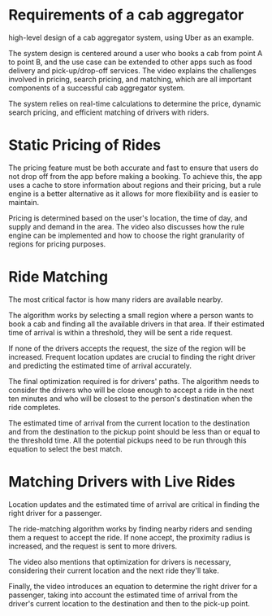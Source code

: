 

# Requirements of a cab aggregator

high-level design of a cab aggregator system, using Uber as an example.

The system design is centered around a user who books a cab from point A to point B, and the use case can be extended to other apps such as food delivery and pick-up/drop-off services. The video explains the challenges involved in pricing, search pricing, and matching, which are all important components of a successful cab aggregator system.

The system relies on real-time calculations to determine the price, dynamic search pricing, and efficient matching of drivers with riders.


# Static Pricing of Rides

The pricing feature must be both accurate and fast to ensure that users do not drop off from the app before making a booking. To achieve this, the app uses a cache to store information about regions and their pricing, but a rule engine is a better alternative as it allows for more flexibility and is easier to maintain.

Pricing is determined based on the user's location, the time of day, and supply and demand in the area. The video also discusses how the rule engine can be implemented and how to choose the right granularity of regions for pricing purposes.


# Ride Matching

The most critical factor is how many riders are available nearby.

The algorithm works by selecting a small region where a person wants to book a cab and finding all the available drivers in that area. If their estimated time of arrival is within a threshold, they will be sent a ride request.

If none of the drivers accepts the request, the size of the region will be increased. Frequent location updates are crucial to finding the right driver and predicting the estimated time of arrival accurately.

The final optimization required is for drivers' paths. The algorithm needs to consider the drivers who will be close enough to accept a ride in the next ten minutes and who will be closest to the person's destination when the ride completes.

The estimated time of arrival from the current location to the destination and from the destination to the pickup point should be less than or equal to the threshold time. All the potential pickups need to be run through this equation to select the best match.


# Matching Drivers with Live Rides

Location updates and the estimated time of arrival are critical in finding the right driver for a passenger.

The ride-matching algorithm works by finding nearby riders and sending them a request to accept the ride. If none accept, the proximity radius is increased, and the request is sent to more drivers.

The video also mentions that optimization for drivers is necessary, considering their current location and the next ride they'll take.

Finally, the video introduces an equation to determine the right driver for a passenger, taking into account the estimated time of arrival from the driver's current location to the destination and then to the pick-up point.
